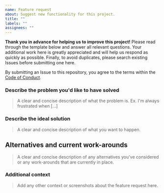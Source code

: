```yaml
---
name: Feature request
about: Suggest new functionality for this project.
title: ""
labels: ""
assignees: ""
---
```


**Thank you in advance for helping us to improve this project!** Please read through the template below and answer all relevant questions. Your additional work here is greatly appreciated and will help us respond as quickly as possible. Finally, to avoid duplicates, please search existing Issues before submitting one here.

By submitting an Issue to this repository, you agree to the terms within the [Code of Conduct](https://github.com/evanpacini/LaunchpadGame/blob/master/CODE_OF_CONDUCT.md).

### Describe the problem you'd like to have solved

> A clear and concise description of what the problem is. Ex. I'm always frustrated when [...]

### Describe the ideal solution

> A clear and concise description of what you want to happen.

## Alternatives and current work-arounds

> A clear and concise description of any alternatives you've considered or any work-arounds that are currently in place.

### Additional context

> Add any other context or screenshots about the feature request here.
